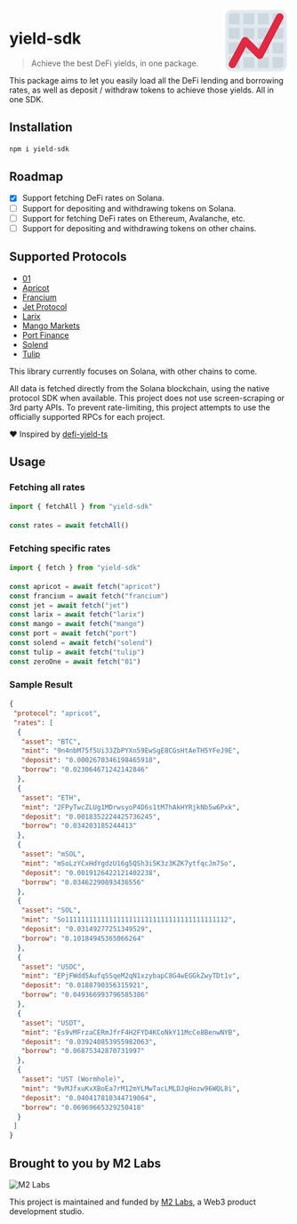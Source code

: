 <img src="./logo.png" align="right" />

# yield-sdk

> Achieve the best DeFi yields, in one package.

This package aims to let you easily load all the DeFi lending and borrowing rates, as well as deposit / withdraw tokens to achieve those yields.  All in one SDK.

## Installation

```sh
npm i yield-sdk
```

## Roadmap

- [x] Support fetching DeFi rates on Solana.
- [ ] Support for depositing and withdrawing tokens on Solana.
- [ ] Support for fetching DeFi rates on Ethereum, Avalanche, etc.
- [ ] Support for depositing and withdrawing tokens on other chains.

## Supported Protocols

- [01](https://01.xyz)
- [Apricot](https://apricot.one)
- [Francium](https://francium.io)
- [Jet Protocol](https://jetprotocol.io)
- [Larix](https://projectlarix.com)
- [Mango Markets](https://mango.markets)
- [Port Finance](https://port.finance)
- [Solend](https://solend.fi)
- [Tulip](https://tulip.garden)

This library currently focuses on Solana, with other chains to come.

All data is fetched directly from the Solana blockchain, using the native protocol SDK when available. This project does not use screen-scraping or 3rd party APIs.  To prevent rate-limiting, this project attempts to use the officially supported RPCs for each project.

❤️ Inspired by [defi-yield-ts](https://github.com/jet-lab/defi-yield-ts)

## Usage

### Fetching all rates

```ts
import { fetchAll } from "yield-sdk"

const rates = await fetchAll()
```

### Fetching specific rates

```ts
import { fetch } from "yield-sdk"

const apricot = await fetch("apricot")
const francium = await fetch("francium")
const jet = await fetch("jet")
const larix = await fetch("larix")
const mango = await fetch("mango")
const port = await fetch("port")
const solend = await fetch("solend")
const tulip = await fetch("tulip")
const zeroOne = await fetch("01")
```

### Sample Result

```json
{
 "protocol": "apricot",
 "rates": [
  {
   "asset": "BTC",
   "mint": "9n4nbM75f5Ui33ZbPYXn59EwSgE8CGsHtAeTH5YFeJ9E",
   "deposit": "0.0002670346198465918",
   "borrow": "0.023064671242142846"
  },
  {
   "asset": "ETH",
   "mint": "2FPyTwcZLUg1MDrwsyoP4D6s1tM7hAkHYRjkNb5w6Pxk",
   "deposit": "0.0018352224425736245",
   "borrow": "0.034203185244413"
  },
  {
   "asset": "mSOL",
   "mint": "mSoLzYCxHdYgdzU16g5QSh3i5K3z3KZK7ytfqcJm7So",
   "deposit": "0.0019126422121402238",
   "borrow": "0.03462290893436556"
  },
  {
   "asset": "SOL",
   "mint": "So11111111111111111111111111111111111111112",
   "deposit": "0.03149277251349529",
   "borrow": "0.10184945365066264"
  },
  {
   "asset": "USDC",
   "mint": "EPjFWdd5AufqSSqeM2qN1xzybapC8G4wEGGkZwyTDt1v",
   "deposit": "0.0188790356315921",
   "borrow": "0.049366993796585386"
  },
  {
   "asset": "USDT",
   "mint": "Es9vMFrzaCERmJfrF4H2FYD4KCoNkY11McCe8BenwNYB",
   "deposit": "0.039240853955982063",
   "borrow": "0.06875342870731997"
  },
  {
   "asset": "UST (Wormhole)",
   "mint": "9vMJfxuKxXBoEa7rM12mYLMwTacLMLDJqHozw96WQL8i",
   "deposit": "0.040417810344719064",
   "borrow": "0.06969665329250418"
  }
 ]
}
```

## Brought to you by M2 Labs

<img src="https://m2.xyz/github.png" alt="M2 Labs" width="427" height="94" />

This project is maintained and funded by [M2 Labs](https://m2.xyz), a Web3
product development studio.

